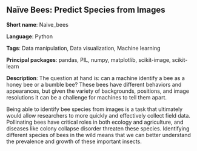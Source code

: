 ## Naïve Bees: Predict Species from Images

**Short name**: Naive_bees

**Language**: Python

**Tags**: Data manipulation, Data visualization, Machine learning

**Principal packages**: pandas, PIL, numpy, matplotlib, scikit-image, scikit-learn

**Description**: The question at hand is: can a machine identify a bee as a honey bee or a bumble bee? These bees have different behaviors and appearances, but given the variety of backgrounds, positions, and image resolutions it can be a challenge for machines to tell them apart.

Being able to identify bee species from images is a task that ultimately would allow researchers to more quickly and effectively collect field data. Pollinating bees have critical roles in both ecology and agriculture, and diseases like colony collapse disorder threaten these species. Identifying different species of bees in the wild means that we can better understand the prevalence and growth of these important insects.

